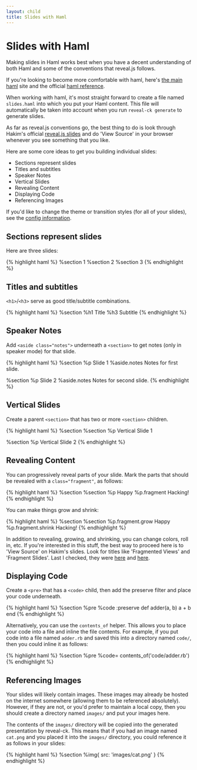 ```yaml
---
layout: child
title: Slides with Haml
---
```


# Slides with Haml

Making slides in Haml works best when you have a decent understanding
of both Haml and some of the conventions that reveal.js follows.

If you're looking to become more comfortable with haml, here's
[the main haml][haml] site and the official
[haml reference][haml-reference].

When working with haml, it's most straight forward to create a file
named `slides.haml` into which you put your Haml content. This file
will automatically be taken into account when you run `reveal-ck
generate` to generate slides.

As far as reveal.js conventions go, the best thing to do is look
through Hakim's official [reveal.js slides][reveal.js] and do 'View
Source' in your browser whenever you see something that you like.

Here are some core ideas to get you building individual slides:

* Sections represent slides
* Titles and subtitles
* Speaker Notes
* Vertical Slides
* Revealing Content
* Displaying Code
* Referencing Images

If you'd like to change the theme or transition styles (for all of
your slides), see the [config information][config].

## Sections represent slides

Here are three slides:

{% highlight haml %}
%section
  1
%section
  2
%section
  3
{% endhighlight %}

## Titles and subtitles

`<h1>`/`<h3>` serve as good title/subtitle combinations.

{% highlight haml %}
%section
  %h1
    Title
  %h3
    Subtitle
{% endhighlight %}

## Speaker Notes

Add `<aside class="notes">` underneath a `<section>` to get notes
(only in speaker mode) for that slide.

{% highlight haml %}
%section
  %p
    Slide 1
  %aside.notes
     Notes for first slide.

%section
  %p
    Slide 2
  %aside.notes
     Notes for second slide.
{% endhighlight %}

## Vertical Slides

Create a parent `<section>` that has two or more `<section>` children.

{% highlight haml %}
%section
  %section
    %p
      Vertical Slide 1

  %section
    %p
      Vertical Slide 2
{% endhighlight %}

## Revealing Content

You can progressively reveal parts of your slide. Mark the parts that
should be revealed with a `class="fragment"`, as follows:

{% highlight haml %}
%section
  %section
    %p
      Happy
    %p.fragment
      Hacking!
{% endhighlight %}

You can make things grow and shrink:

{% highlight haml %}
%section
  %section
    %p.fragment.grow
      Happy
    %p.fragment.shrink
      Hacking!
{% endhighlight %}

In addition to revealing, growing, and shrinking, you can change
colors, roll in, etc. If you're interested in this stuff, the best way
to proceed here is to 'View Source' on Hakim's slides. Look for titles
like 'Fragmented Views' and 'Fragment Slides'. Last I checked, they
were [here][reveal-js-fragmented-views] and
[here][reveal-js-fragmented-styles].

## Displaying Code

Create a `<pre>` that has a `<code>` child, then add the preserve
filter and place your code underneath.

{% highlight haml %}
%section
  %pre
    %code
      :preserve
        def adder(a, b)
          a + b
        end
{% endhighlight %}

Alternatively, you can use the `contents_of` helper. This allows you
to place your code into a file and inline the file contents. For
example, if you put code into a file named `adder.rb` and saved this
into a directory named `code/`, then you could inline it as follows:

{% highlight haml %}
%section
  %pre
    %code= contents_of('code/adder.rb')
{% endhighlight %}

## Referencing Images

Your slides will likely contain images. These images may already be
hosted on the internet somewhere (allowing them to be referenced
absolutely). However, if they are not, or you'd prefer to maintain a
local copy, then you should create a directory named `images/` and
put your images here.

The contents of the `images/` directory will be copied into the
generated presentation by reveal-ck. This means that if you had an
image named `cat.png` and you placed it into the `images/` directory,
you could reference it as follows in your slides:

{% highlight haml %}
%section
  %img{ src: 'images/cat.png' }
{% endhighlight %}

[config]:         ../config
[haml]:           http://haml.info/
[haml-reference]: http://haml.info/docs/yardoc/file.REFERENCE.html
[reveal.js]:      http://lab.hakim.se/reveal-js/#/

[reveal-js-fragmented-views]:  http://lab.hakim.se/reveal-js/#/fragments
[reveal-js-fragmented-styles]: http://lab.hakim.se/reveal-js/#/19/1

